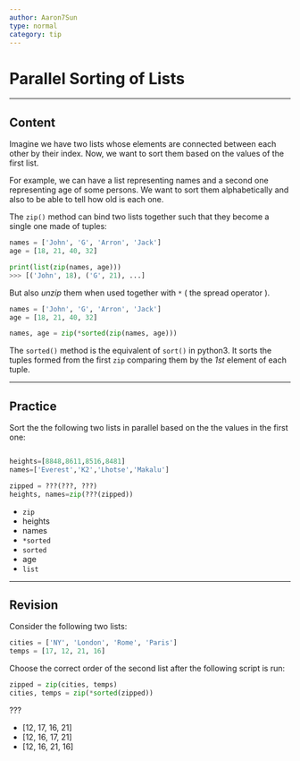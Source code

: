 ```yaml
---
author: Aaron7Sun
type: normal
category: tip
---
```


# Parallel Sorting of Lists


---

## Content

Imagine we have two lists whose elements are connected between each other by their index. Now, we want to sort them based on the values of the first list.

For example, we can have a list representing names and a second one representing age of some persons. We want to sort them alphabetically and also to be able to tell how old is each one.  

The `zip()` method can bind two lists together such that they become a single one made of tuples:

```python
names = ['John', 'G', 'Arron', 'Jack']
age = [18, 21, 40, 32]

print(list(zip(names, age)))
>>> [('John', 18), ('G', 21), ...]
```

But also *unzip* them when used together with `*` ( the spread operator ).

```python
names = ['John', 'G', 'Arron', 'Jack']
age = [18, 21, 40, 32]

names, age = zip(*sorted(zip(names, age)))
```

The `sorted()` method is the equivalent of `sort()` in python3. It sorts the tuples formed from the first `zip` comparing them by the *1st* element of each tuple.


---

## Practice

Sort the the following two lists in parallel based on the the values in the first one:

```python

heights=[8848,8611,8516,8481]
names=['Everest','K2','Lhotse','Makalu']

zipped = ???(???, ???)
heights, names=zip(???(zipped))
```

- `zip`
- heights
- names
- `*sorted`
- `sorted`
- age
- `list`


---

## Revision

Consider the following two lists:

```python
cities = ['NY', 'London', 'Rome', 'Paris']
temps = [17, 12, 21, 16]
```

Choose the correct order of the second list after the following script is run:

```python
zipped = zip(cities, temps)
cities, temps = zip(*sorted(zipped))
```

???

- [12, 17, 16, 21]
- [12, 16, 17, 21]
- [12, 16, 21, 16]

